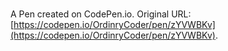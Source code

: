 # 

A Pen created on CodePen.io. Original URL: [https://codepen.io/OrdinryCoder/pen/zYVWBKv](https://codepen.io/OrdinryCoder/pen/zYVWBKv).


